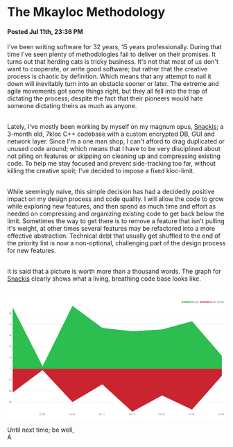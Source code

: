# The Mkayloc Methodology
#### Posted Jul 11th, 23:36 PM

I've been writing software for 32 years, 15 years professionally. During that time I've seen plenty of methodologies fail to deliver on their promises. It turns out that herding cats is tricky business. It's not that most of us don't want to cooperate, or write good software; but rather that the creative process is chaotic by definition. Which means that any attempt to nail it down will inevitably turn into an obstacle sooner or later. The extreme and agile movements got some things right, but they all fell into the trap of dictating the process; despite the fact that their pioneers would hate someone dictating theirs as much as anyone.<br/><br/>

Lately, I've mostly been working by myself on my magnum opus, [Snackis](https://github.com/andreas-gone-wild/snackis); a 3-month old, 7kloc C++ codebase with a custom encrypted DB, GUI and network layer. Since I'm a one man shop, I can't afford to drag duplicated or unused code around; which means that I have to be very disciplined about not piling on features or skipping on cleaning up and compressing existing code. To help me stay focused and prevent side-tracking too far, without killing the creative spirit; I've decided to impose a fixed kloc-limit.<br/><br/>

While seemingly naive, this simple decision has had a decidedly positive impact on my design process and code quality. I will allow the code to grow while exploring new features, and then spend as much time and effort as needed on compressing and organizing existing code to get back below the limit. Sometimes the way to get there is to remove a feature that isn't pulling it's weight, at other times several features may be refactored into a more effective abstraction. Technical debt that usually get shuffled to the end of the priority list is now a non-optional, challenging part of the design process for new features.<br/><br/>

It is said that a picture is worth more than a thousand words. The graph for [Snackis](https://github.com/andreas-gone-wild/snackis) clearly shows what a living, breathing code base looks like.<br/><br/>

![graph](images/mkayloc.png?raw=true)

Until next time; be well,<br/>
A